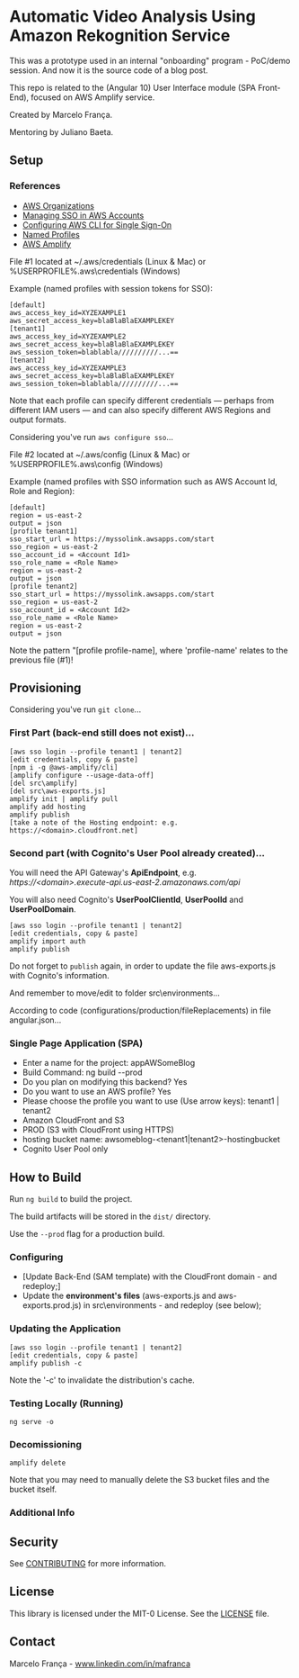 # Automatic Video Analysis Using Amazon Rekognition Service

This was a prototype used in an internal "onboarding" program - PoC/demo session. And now it is the source code of a blog post.

This repo is related to the (Angular 10) User Interface module (SPA Front-End), focused on AWS Amplify service.

Created by Marcelo França.

Mentoring by Juliano Baeta.

## Setup

### References

* [AWS Organizations]( https://aws.amazon.com/organizations/ )
* [Managing SSO in AWS Accounts]( https://docs.aws.amazon.com/singlesignon/latest/userguide/manage-your-accounts.html )
* [Configuring AWS CLI for Single Sign-On]( https://docs.aws.amazon.com/cli/latest/userguide/cli-configure-sso.html )
* [Named Profiles]( https://docs.aws.amazon.com/cli/latest/userguide/cli-configure-profiles.html )
* [AWS Amplify]( https://aws.amazon.com/amplify/ )

File #1 located at ~/.aws/credentials (Linux & Mac) or %USERPROFILE%\.aws\credentials (Windows) 

Example (named profiles with session tokens for SSO):

```
[default]
aws_access_key_id=XYZEXAMPLE1
aws_secret_access_key=blaBlaBlaEXAMPLEKEY
[tenant1]
aws_access_key_id=XYZEXAMPLE2
aws_secret_access_key=blaBlaBlaEXAMPLEKEY
aws_session_token=blablabla//////////...==
[tenant2]
aws_access_key_id=XYZEXAMPLE3
aws_secret_access_key=blaBlaBlaEXAMPLEKEY
aws_session_token=blablabla//////////...==
```

Note that each profile can specify different credentials — perhaps from different IAM users — and can also specify different AWS Regions and output formats.

Considering you've run `aws configure sso`...

File #2 located at ~/.aws/config (Linux & Mac) or %USERPROFILE%\.aws\config (Windows) 

Example (named profiles with SSO information such as AWS Account Id, Role and Region):

```
[default]
region = us-east-2
output = json
[profile tenant1]
sso_start_url = https://myssolink.awsapps.com/start
sso_region = us-east-2
sso_account_id = <Account Id1>
sso_role_name = <Role Name>
region = us-east-2
output = json
[profile tenant2]
sso_start_url = https://myssolink.awsapps.com/start
sso_region = us-east-2
sso_account_id = <Account Id2>
sso_role_name = <Role Name>
region = us-east-2
output = json
```

Note the pattern "[profile profile-name], where 'profile-name' relates to the previous file (#1)!

## Provisioning

Considering you've run `git clone`...

### First Part (back-end still does not exist)...

```
[aws sso login --profile tenant1 | tenant2]
[edit credentials, copy & paste]
[npm i -g @aws-amplify/cli]
[amplify configure --usage-data-off]
[del src\amplify]
[del src\aws-exports.js]
amplify init | amplify pull
amplify add hosting
amplify publish
[take a note of the Hosting endpoint: e.g. https://<domain>.cloudfront.net]
```
### Second part (with Cognito's User Pool already created)...

You will need the API Gateway's **ApiEndpoint**, e.g. *https://\<domain\>.execute-api.us-east-2.amazonaws.com/api*

You will also need Cognito's **UserPoolClientId**, **UserPoolId** and **UserPoolDomain**.

```
[aws sso login --profile tenant1 | tenant2]
[edit credentials, copy & paste]
amplify import auth
amplify publish
```

Do not forget to `publish` again, in order to update the file aws-exports.js with Cognito's information.

And remember to move/edit to folder src\environments...

According to code (configurations/production/fileReplacements) in file angular.json...

### Single Page Application (SPA)

* Enter a name for the project: appAWSomeBlog
* Build Command: ng build --prod
* Do you plan on modifying this backend? Yes
* Do you want to use an AWS profile? Yes
* Please choose the profile you want to use (Use arrow keys): tenant1 | tenant2
* Amazon CloudFront and S3
* PROD (S3 with CloudFront using HTTPS)
* hosting bucket name: awsomeblog-<tenant1|tenant2>-hostingbucket
* Cognito User Pool only

## How to Build

Run `ng build` to build the project.

The build artifacts will be stored in the `dist/` directory. 

Use the `--prod` flag for a production build.

### Configuring

* [Update Back-End (SAM template) with the CloudFront domain - and redeploy;]
* Update the **environment's files** (aws-exports.js and aws-exports.prod.js) in src\environments - and redeploy (see below);

### Updating the Application

```
[aws sso login --profile tenant1 | tenant2]
[edit credentials, copy & paste]
amplify publish -c
```

Note the '-c' to invalidate the distribution's cache.

### Testing Locally (Running)

```
ng serve -o
```

### Decomissioning
```
amplify delete
```

Note that you may need to manually delete the S3 bucket files and the bucket itself.

### Additional Info

## Security

See [CONTRIBUTING](CONTRIBUTING.md#security-issue-notifications) for more information.

## License

This library is licensed under the MIT-0 License. See the [LICENSE](LICENSE) file.

## Contact

Marcelo França - www.linkedin.com/in/mafranca